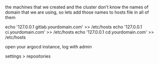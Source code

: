 the machines that we created and the cluster don't know the names of domain that we are using, so lets add those names to hosts file in all of them

echo '127.0.0.1  gitlab.yourdomain.com' >> /etc/hosts
echo '127.0.0.1  ci.yourdomain.com' >> /etc/hosts
echo '127.0.0.1  cd.yourdomain.com' >> /etc/hosts

open your argocd instance, log with admin

settings > repositories